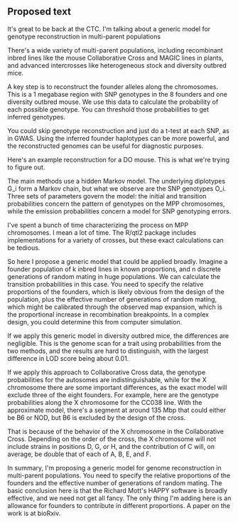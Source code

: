 ## Proposed text

It's great to be back at the CTC. I'm talking about a generic model for genotype reconstruction in multi-parent populations

There's a wide variety of multi-parent populations, including recombinant inbred lines like the mouse Collaborative Cross and MAGIC lines in plants, and advanced intercrosses like heterogeneous stock and diversity outbred mice.

A key step is to reconstruct the founder alleles along the chromosomes. This is a 1 megabase region with SNP genotypes in the 8 founders and one diversity outbred mouse. We use this data to calculate the probability of each possible genotype. You can threshold those probabilities to get inferred genotypes.

You could skip genotype reconstruction and just do a t-test at each SNP, as in GWAS. Using the inferred founder haplotypes can be more powerful, and the reconstructed genomes can be useful for diagnostic purposes.

Here's an example reconstruction for a DO mouse. This is what we're trying to figure out.

The main methods use a hidden Markov model. The underlying diplotypes G_i form a Markov chain, but what we observe are the SNP genotypes O_i. Three sets of parameters govern the model: the initial and transition probabilities concern the pattern of genotypes on the MPP chromosomes, while the emission probabilities concern a model for SNP genotyping errors.

I've spent a bunch of time characterizing the process on MPP chromosomes. I mean a lot of time. The R/qtl2 package includes implementations for a variety of crosses, but these exact calculations can be tedious.

So here I propose a generic model that could be applied broadly. Imagine a founder population of k inbred lines in known proportions, and n discrete generations of random mating in huge populations. We can calculate the transition probabilities in this case. You need to specify the relative proportions of the founders, which is likely obvious from the design of the population, plus the effective number of generations of random mating, which might be calibrated through the observed map expansion, which is the proportional increase in recombination breakpoints. In a complex design, you could determine this from computer simulation.

If we apply this generic model in diversity outbred mice, the differences are negligible. This is the genome scan for a trait using probabilities from the two methods, and the results are hard to distinguish, with the largest difference in LOD score being about 0.01.

If we apply this approach to Collaborative Cross data, the genotype probabilities for the autosomes are indistinguishable, while for the X chromosome there are some important differences, as the exact model will exclude three of the eight founders. For example, here are the genotype probabilities along the X chromosome for the CC038 line. With the approximate model, there's a segment at around 135 Mbp that could either be B6 or NOD, but B6 is excluded by the design of the cross.

That is because of the behavior of the X chromosome in the Collaborative Cross. Depending on the order of the cross, the X chromosome will not include strains in positions D, G, or H, and the contribution of C will, on average, be double that of each of A, B, E, and F.

In summary, I'm proposing a generic model for genome reconstruction in multi-parent populations. You need to specify the relative proportions of the founders and the effective number of generations of random mating. The basic conclusion here is that the Richard Mott's HAPPY software is broadly effective, and we need not get all fancy. The only thing I'm adding here is an allowance for founders to contribute in different proportions. A paper on the work is at bioRxiv.
